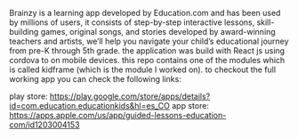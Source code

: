 Brainzy is a learning app developed by Education.com and has been used by millions of users, it consists of step-by-step 
interactive lessons, skill-building games, original songs, and stories developed by award-winning teachers and artists, 
we’ll help you navigate your child’s educational journey from pre-K through 5th grade. the application was build with React js 
using cordova to on mobile devices. this repo contains one of the modules which is called kidframe (which is the module I worked on). to checkout the full working app you 
can check the following links:



play store: https://play.google.com/store/apps/details?id=com.education.educationkids&hl=es_CO
app store: https://apps.apple.com/us/app/guided-lessons-education-com/id1203004153




